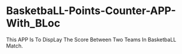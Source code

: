 # BasketbaLL-Points-Counter-APP-With_BLoc
This APP Is To DispLay The Score Between Two Teams In BasketbaLL Match.

